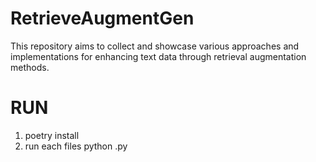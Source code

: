 # RetrieveAugmentGen
This repository aims to collect and showcase various approaches and implementations for enhancing text data through retrieval augmentation methods.

# RUN
1) poetry install
2) run each files python <filename>.py